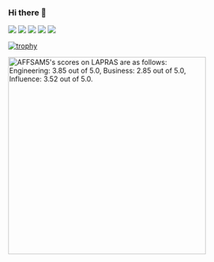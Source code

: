 ### Hi there 👋

![](http://github-profile-summary-cards.vercel.app/api/cards/profile-details?username=siropaca&theme=solarized)
![](http://github-profile-summary-cards.vercel.app/api/cards/repos-per-language?username=siropaca&theme=solarized)
![](http://github-profile-summary-cards.vercel.app/api/cards/most-commit-language?username=siropaca&theme=solarized)
![](http://github-profile-summary-cards.vercel.app/api/cards/stats?username=siropaca&theme=solarized)
![](http://github-profile-summary-cards.vercel.app/api/cards/productive-time?username=siropaca&theme=solarized&utcOffset=9)

[![trophy](https://github-profile-trophy.vercel.app/?username=siropaca&theme=gruvbox&title=-Stars,-Followers,-Reviews)](https://github.com/ryo-ma/github-profile-trophy)

<!--START_SECTION:lapras-card-->
<p ><a href="https://lapras.com/public/AFFSAM5" target="_blank" rel="noopener noreferrer"><img alt="AFFSAM5's scores on LAPRAS are as follows: Engineering: 3.85 out of 5.0, Business: 2.85 out of 5.0, Influence: 3.52 out of 5.0." src="https://lapras-card-generator.vercel.app/api/svg?e=3.85&b=2.85&i=3.52&b1=%23020E27&b2=%230E5593&i1=%23030E21&i2=%231688BF&l=en" width="400" ></a></p>
<!--END_SECTION:lapras-card-->

<!--
**siropaca/siropaca** is a ✨ _special_ ✨ repository because its `README.md` (this file) appears on your GitHub profile.

Here are some ideas to get you started:

- 🔭 I’m currently working on ...
- 🌱 I’m currently learning ...
- 👯 I’m looking to collaborate on ...
- 🤔 I’m looking for help with ...
- 💬 Ask me about ...
- 📫 How to reach me: ...
- 😄 Pronouns: ...
- ⚡ Fun fact: ...
-->

